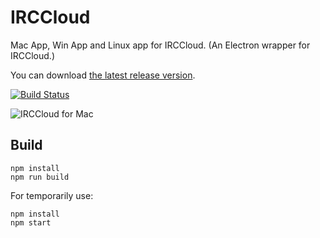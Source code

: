 # IRCCloud

Mac App, Win App and Linux app for IRCCloud. (An Electron wrapper for IRCCloud.)

You can download [the latest release version](https://github.com/dalinaum/IRCCloud/releases/tag/v0.8).

[![Build Status](https://travis-ci.org/dalinaum/IRCCloud.svg)](https://travis-ci.org/dalinaum/IRCCloud)

![IRCCloud for Mac](https://cloud.githubusercontent.com/assets/145585/8322441/0c1814c4-1a70-11e5-8d88-4df80ce071c3.png)

## Build

````
npm install
npm run build
````

For temporarily use:

````
npm install
npm start
````
